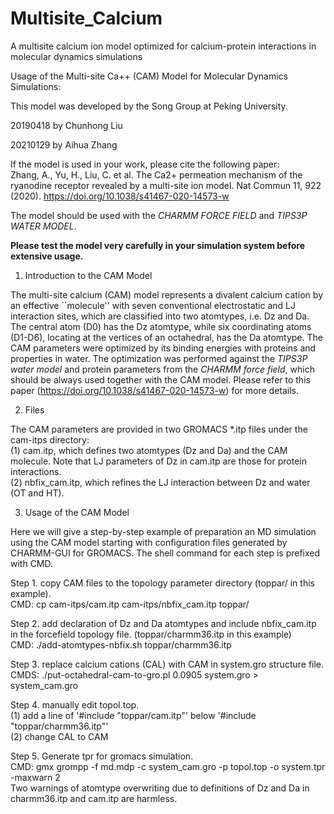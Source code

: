# Multisite_Calcium
A multisite calcium ion model optimized for calcium-protein interactions in molecular dynamics simulations

Usage of the Multi-site Ca++ (CAM) Model for Molecular Dynamics Simulations:

This model was developed by the Song Group at Peking University.

20190418 by Chunhong Liu

20210129 by Aihua Zhang

If the model is used in your work, please cite the following paper:\
Zhang, A., Yu, H., Liu, C. et al. The Ca2+ permeation mechanism of the ryanodine 
receptor revealed by a multi-site ion model. Nat Commun 11, 922 (2020). 
https://doi.org/10.1038/s41467-020-14573-w

The model should be used with the *CHARMM FORCE FIELD* and 
*TIPS3P WATER MODEL*.

**Please test the model very carefully in your simulation system before extensive usage.**

1. Introduction to the CAM Model

The multi-site calcium (CAM) model represents a divalent calcium cation by an
effective ``molecule'' with seven conventional electrostatic and LJ interaction
sites, which are classified into two atomtypes, i.e. Dz and Da. The central atom
(D0) has the Dz atomtype, while six coordinating atoms (D1-D6), locating at the
vertices of an octahedral, has the Da atomtype. The CAM parameters were 
optimized by its binding energies with proteins and properties in water. The
optimization was performed against the *TIPS3P water model* and protein 
parameters from the *CHARMM force field*, which should be always used together 
with the CAM model. 
Please refer to this paper (https://doi.org/10.1038/s41467-020-14573-w)
for more details.

2. Files

The CAM parameters are provided in two GROMACS *.itp files under the cam-itps
directory: \
(1) cam.itp, which defines two atomtypes (Dz and Da) and the CAM molecule. Note
that LJ parameters of Dz in cam.itp are those for protein interactions. \
(2) nbfix_cam.itp, which refines the LJ interaction between Dz and water (OT and
HT).

3. Usage of the CAM Model

Here we will give a step-by-step example of preparation an MD simulation using
the CAM model starting with configuration files generated by CHARMM-GUI for
GROMACS. The shell command for each step is prefixed with CMD.

Step 1. copy CAM files to the topology parameter directory (toppar/ in this example).\
CMD: cp cam-itps/cam.itp cam-itps/nbfix_cam.itp toppar/

Step 2. add declaration of Dz and Da atomtypes and include nbfix_cam.itp in
 the forcefield topology file. (toppar/charmm36.itp in this example) \
CMD: ./add-atomtypes-nbfix.sh toppar/charmm36.itp

Step 3. replace calcium cations (CAL) with CAM in system.gro structure file. \
CMDS: ./put-octahedral-cam-to-gro.pl 0.0905 system.gro > system_cam.gro

Step 4. manually edit topol.top. \
(1) add a line of '#include "toppar/cam.itp"' below '#include "toppar/charmm36.itp"' \
(2) change CAL to CAM

Step 5. Generate tpr for gromacs simulation.\
CMD: gmx grompp -f md.mdp -c system_cam.gro -p topol.top -o system.tpr -maxwarn 2 \
Two warnings of atomtype overwriting due to definitions of Dz and Da in
charmm36.itp and cam.itp are harmless.
